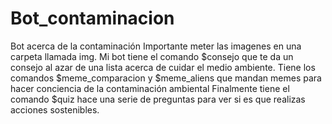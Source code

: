 # Bot_contaminacion
Bot acerca de la contaminación
Importante meter las imagenes en una carpeta llamada img.
Mi bot tiene el comando $consejo que te da un consejo al azar de una lista acerca de cuidar el medio ambiente.
Tiene los comandos $meme_comparacion y $meme_aliens que mandan memes para hacer conciencia de la contaminación ambiental
Finalmente tiene el comando $quiz hace una serie de preguntas para ver si es que realizas acciones sostenibles.
